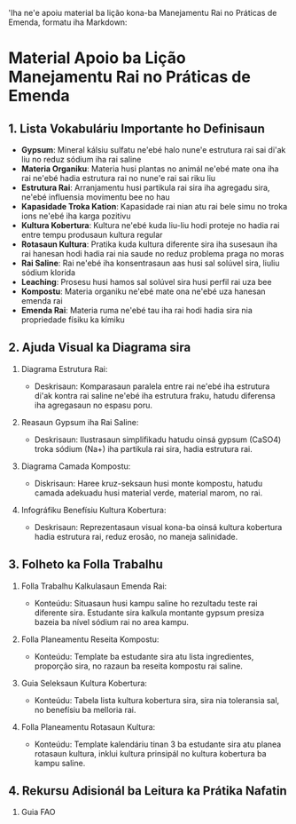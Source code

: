 'Iha ne'e apoiu material ba lição kona-ba Manejamentu Rai no Práticas de Emenda, formatu iha Markdown:

# Material Apoio ba Lição Manejamentu Rai no Práticas de Emenda

## 1. Lista Vokabuláriu Importante ho Definisaun

- **Gypsum**: Mineral kálsiu sulfatu ne'ebé halo nune'e estrutura rai sai di'ak liu no reduz sódium iha rai saline
- **Materia Organiku**: Materia husi plantas no animál ne'ebé mate ona iha rai ne'ebé hadia estrutura rai no nune'e rai sai riku liu
- **Estrutura Rai**: Arranjamentu husi partikula rai sira iha agregadu sira, ne'ebé influensia movimentu bee no hau
- **Kapasidade Troka Kation**: Kapasidade rai nian atu rai bele simu no troka ions ne'ebé iha karga pozitivu
- **Kultura Kobertura**: Kultura ne'ebé kuda liu-liu hodi proteje no hadia rai entre tempu produsaun kultura regular
- **Rotasaun Kultura**: Pratika kuda kultura diferente sira iha susesaun iha rai hanesan hodi hadia rai nia saude no reduz problema praga no moras
- **Rai Saline**: Rai ne'ebé iha konsentrasaun aas husi sal solúvel sira, liuliu sódium klorida
- **Leaching**: Prosesu husi hamos sal solúvel sira husi perfil rai uza bee
- **Kompostu**: Materia organiku ne'ebé mate ona ne'ebé uza hanesan emenda rai
- **Emenda Rai**: Materia ruma ne'ebé tau iha rai hodi hadia sira nia propriedade físiku ka kímiku

## 2. Ajuda Visual ka Diagrama sira

1. Diagrama Estrutura Rai:
   - Deskrisaun: Komparasaun paralela entre rai ne'ebé iha estrutura di'ak kontra rai saline ne'ebé iha estrutura fraku, hatudu diferensa iha agregasaun no espasu poru.

2. Reasaun Gypsum iha Rai Saline:
   - Deskrisaun: Ilustrasaun simplifikadu hatudu oinsá gypsum (CaSO4) troka sódium (Na+) iha partikula rai sira, hadia estrutura rai.

3. Diagrama Camada Kompostu:
   - Diskrisaun: Haree kruz-seksaun husi monte kompostu, hatudu camada adekuadu husi material verde, material marom, no rai.

4. Infográfiku Benefísiu Kultura Kobertura:
   - Deskrisaun: Reprezentasaun visual kona-ba oinsá kultura kobertura hadia estrutura rai, reduz erosão, no maneja salinidade.

## 3. Folheto ka Folla Trabalhu

1. Folla Trabalhu Kalkulasaun Emenda Rai:
   - Konteúdu: Situasaun husi kampu saline ho rezultadu teste rai diferente sira. Estudante sira kalkula montante gypsum presiza bazeia ba nível sódium rai no area kampu.

2. Folla Planeamentu Reseita Kompostu:
   - Konteúdu: Template ba estudante sira atu lista ingredientes, proporção sira, no razaun ba reseita kompostu rai saline.

3. Guia Seleksaun Kultura Kobertura:
   - Konteúdu: Tabela lista kultura kobertura sira, sira nia toleransia sal, no benefísiu ba melloria rai.

4. Folla Planeamentu Rotasaun Kultura:
   - Konteúdu: Template kalendáriu tinan 3 ba estudante sira atu planea rotasaun kultura, inklui kultura prinsipál no kultura kobertura ba kampu saline.

## 4. Rekursu Adisionál ba Leitura ka Prátika Nafatin

1. Guia FAO